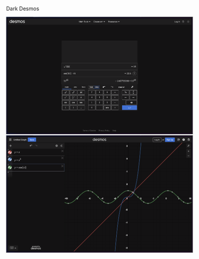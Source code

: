 Dark Desmos

![calculator](https://github.com/finnmprice/DarkDesmos/blob/main/images/calculator.png?raw=true)
![scientific](https://github.com/finnmprice/DarkDesmos/blob/main/images/scientific.png?raw=true)

